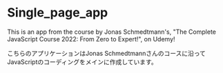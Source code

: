 # Single_page_app
This is an app from the course by Jonas Schmedtmann's, "The Complete JavaScript Course 2022: From Zero to Expert!", on Udemy!

こちらのアプリケーションはJonas Schmedtmannさんのコースに沿ってJavaScriptのコーディングをメインに作成しています。
